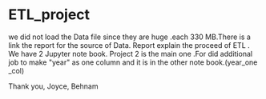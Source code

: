 # ETL_project

we did not load the Data file since they are huge .each 330 MB.There is a link the report for the source of Data. Report explain the proceed of ETL . We have 2 Jupyter note book. Project 2 is the main one .For did additional job to make "year"  as one column and it is in the other note book.(year_one _col)

Thank you, Joyce, Behnam
